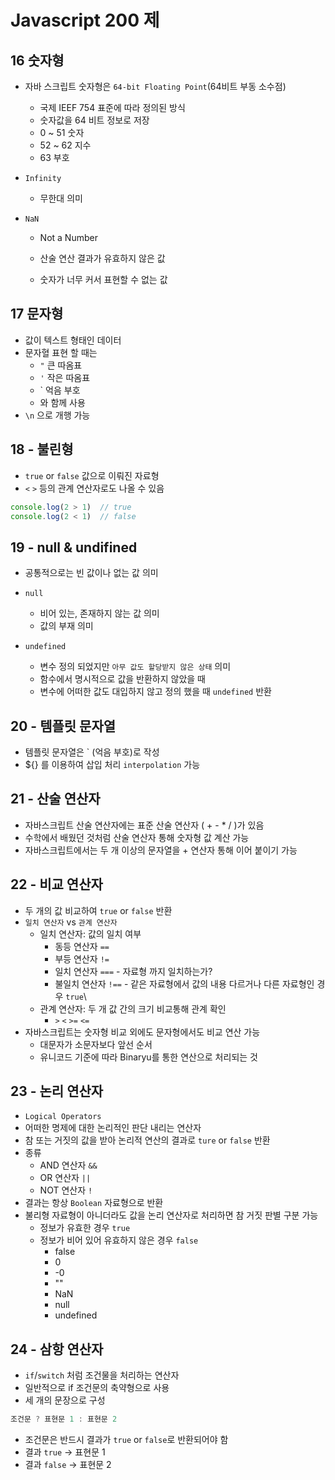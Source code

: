 # Javascript 200 제

## 16 숫자형

* 자바 스크립트 숫자형은 `64-bit Floating Point`(64비트 부동 소수점)

  * 국제 IEEF 754 표준에 따라 정의된 방식
  * 숫자값을 64 비트 정보로 저장
  * 0 ~ 51 숫자
  * 52 ~ 62 지수
  * 63 부호

* `Infinity`

  * 무한대 의미

* `NaN`

  * Not a Number

  * 산술 연산 결과가 유효하지 않은 값

  * 숫자가 너무 커서 표현할 수 없는 값

    

## 17 문자형

* 값이 텍스트 형태인 데이터
* 문자혈 표현 할 때는
  * `"`  큰 따옴표
  * `'` 작은 따옴표
  * ` 억음 부호
  * 와 함께 사용
* `\n` 으로 개행 가능



## 18 - 불린형

* `true` or `false` 값으로 이뤄진 자료형
* `<` `>` 등의 관계 연산자로도 나올 수 있음

```js
console.log(2 > 1)  // true
console.log(2 < 1)  // false
```



## 19 - null & undifined

* 공통적으로는 빈 값이나 없는 값 의미
* `null`
  * 비어 있는, 존재하지 않는 값 의미
  * 값의 부재 의미

* `undefined`
  * 변수 정의 되었지만 `아무 값도 할당받지 않은 상태` 의미
  * 함수에서 명시적으로 값을 반환하지 않았을 때
  * 변수에 어떠한 값도 대입하지 않고 정의 했을 때 `undefined` 반환



## 20 - 템플릿 문자열

* 템플릿 문자열은 ` (억음 부호)로 작성
* ${} 를 이용하여 삽입 처리 `interpolation` 가능



## 21 - 산술 연산자

* 자바스크립트 산술 연산자에는 표준 산술 연산자 ( + - * / )가 있음
* 수학에서 배웠던 것처럼 산술 연산자 통해 숫자형 값 계산 가능
* 자바스크립트에서는 두 개 이상의 문자열을 + 연산자 통해 이어 붙이기 가능



## 22 - 비교 연산자

* 두 개의 값 비교하여 `true` or `false` 반환
* `일치 연산자` vs `관계 연산자`
  * 일치 연산자: 값의 일치 여부
    * 동등 연산자 `==`
    * 부등 연산자 `!=`
    * 일치 연산자 `===` - 자료형 까지 일치하는가?
    * 불일치 연산자 `!==` - 같은 자료형에서 값의 내용 다르거나 다른 자료형인 경우 `true`\
  * 관계 연산자: 두 개 값 간의 크기 비교통해 관계 확인
    * `>` `<` `>=` `<=`
* 자바스크립트는 숫자형 비교 외에도 문자형에서도 비교 연산 가능
  * 대문자가 소문자보다 앞선 순서
  * 유니코드 기준에 따라 Binaryu를 통한 연산으로 처리되는 것



## 23 - 논리 연산자

* `Logical Operators`
* 어떠한 명제에 대한 논리적인 판단 내리는 연산자
* 참 또는 거짓의 값을 받아 논리적 연산의 결과로 `ture` or `false` 반환
* 종류
  * AND 연산자 `&&`
  * OR 연산자 `||`
  * NOT 연산자 `!`
* 결과는 항상 `Boolean` 자료형으로 반환
* 불리형 자료형이 아니더라도 값을 논리 연산자로 처리하면 참 거짓 판별 구분 가능
  * 정보가 유효한 경우 `true`
  * 정보가 비어 있어 유효하지 않은 경우 `false`
    * false
    * 0
    * -0
    * ""
    * NaN
    * null
    * undefined



## 24 - 삼항 연산자

* `if`/`switch` 처럼 조건물을 처리하는 연산자
* 일반적으로 if 조건문의 축약형으로 사용
* 세 개의 문장으로 구성

```js
조건문 ? 표현문 1 : 표현문 2
```

* 조건문은 반드시 결과가 `true` or `false`로 반환되어야 함
* 결과 `true` -> 표현문 1
* 결과 `false` -> 표현문 2






